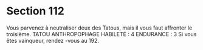 # Section 112

Vous parvenez à neutraliser deux des Tatous, mais il vous faut
affronter le troisième.
TATOU ANTHROPOPHAGE  HABILETÉ : 4 ENDURANCE : 3
Si vous êtes vainqueur, rendez -vous au  192.